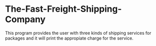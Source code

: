 # The-Fast-Freight-Shipping-Company

This program provides the user with three kinds of shipping services for packages and it will print the appropiate charge for the service. 

